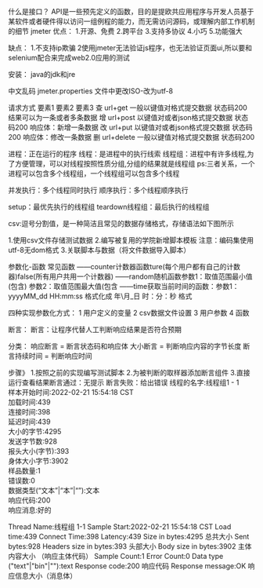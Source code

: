 什么是接口？
API是一些预先定义的函数，目的是提欧共应用程序与开发人员基于某软件或者硬件得以访问一组例程的能力，而无需访问源码，或理解内部工作机制的细节
jmeter
优点：
1.开源、免费
2.跨平台
3.支持多协议
4.小巧
5.功能强大

缺点：
1.不支持ip欺骗
2使用jmeter无法验证js程序，也无法验证页面ui,所以要和selenium配合来完成web2.0应用的测试

安装：
java的jdk和jre

中文乱码
jmeter.properties 文件中更改ISO-改为utf-8


请求方式    要素1                要素2                   要素3
查       url+get          一般以键值对格式提交数据       状态码200 结果可以为一条或者多条数据
增       url+post         以键值对或者json格式提交数据   状态码200 响应体：新增一条数据
改       url+put          以键值对或者json格式提交数据   状态码200 响应体：修改一条数据
删       url+delete       一般以键值对格式提交数据       状态码200

进程：正在运行的程序
线程：是进程中的执行线索
线程组：进程中有许多线程,为了方便管理，可以对线程按照性质分组,分组的结果就是线程组
ps:三者关系，一个进程可以包含多个线程组，一个线程组可以包含多个线程

并发执行：多个线程同时执行
顺序执行：多个线程顺序执行

setup：最优先执行的线程组
teardown线程组：最后执行的线程组

csv:逗号分割值，是一种简洁且常见的数据存储格式，存储语法如下图所示

1.使用csv文件存储测试数据
2.编写被复用的学院新增脚本模板
注意：编码集使用utf-8无dom格式
3.关联脚本与数据（将文件数据导入脚本）


参数化-函数
常见函数
——counter计数器函数ture(每个用户都有自己的计数器)false(所有用户共用一个计数器)
——random随机函数参数1：取值范围最小值(包含) 参数2：取值范围最大值(包含
——time获取当前时间的函数：参数1：yyyyMM_dd HH:mm:ss 格式化成 年\月_日 时：分：秒 格式


四种实现参数化方式：
1 用户定义的变量
2 csv数据文件设置
3 用户参数
4 函数


断言：
断言：让程序代替人工判断响应结果是否符合预期

分类：
响应断言 = 断言状态码和响应体
大小断言 = 判断响应内容的字节长度
断言持续时间 = 判断响应时间

步骤》
1.按照之前的实现编写测试脚本
2.为被判断的取样器添加断言组件
3.直接运行查看结果断言通过：无提示
断言失败：给出错误
线程的名字:线程组1 - 1  
样本开始时间:2022-02-21 15:54:18 CST  
加载时间:439  
连接时间:398  
延迟时间:439  
大小的字节:4295  
发送字节数:928  
报头大小(字节):393  
身体大小字节:3902  
样品数量:1  
错误数:0  
数据类型(“文本”|“本”|“”):文本  
响应代码:200  
响应消息:好的  

Thread Name:线程组 1-1 
Sample Start:2022-02-21 15:54:18 CST 
Load time:439 
Connect Time:398 
Latency:439 
Size in bytes:4295 总共大小
Sent bytes:928 
Headers size in bytes:393  头部大小
Body size in bytes:3902  主体内容大小 （响应主体代码）
Sample Count:1 
Error Count:0 
Data type ("text"|"bin"|""):text 
Response code:200  响应代码
Response message:OK 响应信息大小（消息体）